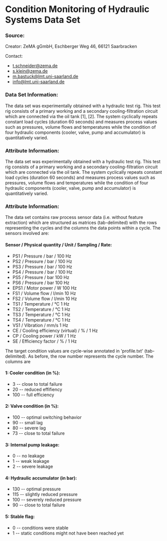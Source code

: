 # Condition Monitoring of Hydraulic Systems Data Set

### Source:

Creator: ZeMA gGmbH, Eschberger Weg 46, 66121 Saarbracken

Contact:
  - t.schneider@zema.de
  - s.klein@zema.de
  - m.bastuck@lmt.uni-saarland.de
  - info@lmt.uni-saarland.de

### Data Set Information:

The data set was experimentally obtained with a hydraulic test rig. This test rig consists of a primary working and a secondary cooling-filtration circuit which are connected via the oil tank [1], [2]. The system cyclically repeats constant load cycles (duration 60 seconds) and measures process values such as pressures, volume flows and temperatures while the condition of four hydraulic components (cooler, valve, pump and accumulator) is quantitatively varied.


### Attribute Information:

The data set was experimentally obtained with a hydraulic test rig. This test rig consists of a primary working and a secondary cooling-filtration circuit which are connected via the oil tank. The system cyclically repeats constant load cycles (duration 60 seconds) and measures process values such as pressures, volume flows and temperatures while the condition of four hydraulic components (cooler, valve, pump and accumulator) is quantitatively varied.

### Attribute Information:

The data set contains raw process sensor data (i.e. without feature extraction) which are structured as matrices (tab-delimited) with the rows representing the cycles and the columns the data points within a cycle. The sensors involved are:

#### Sensor / Physical quantity / Unit / Sampling / Rate:

- PS1 / Pressure / bar / 100 Hz
- PS2 / Pressure / bar / 100 Hz
- PS3 / Pressure / bar / 100 Hz
- PS4 / Pressure / bar / 100 Hz
- PS5 / Pressure / bar 100 Hz
- PS6 / Pressure / bar 100 Hz
- EPS1 / Motor power / W 100 Hz
- FS1 / Volume flow / l/min 10 Hz
- FS2 / Volume flow / l/min 10 Hz
- TS1 / Temperature / °C 1 Hz
- TS2 / Temperature / °C 1 Hz
- TS3 / Temperature / °C 1 Hz
- TS4 / Temperature / °C 1 Hz
- VS1 / Vibration / mm/s 1 Hz
- CE / Cooling efficiency (virtual) / % / 1 Hz
- CP / Cooling power / kW / 1 Hz
- SE / Efficiency factor / % / 1 Hz

The target condition values are cycle-wise annotated in 'profile.txt' (tab-delimited). As before, the row number represents the cycle number. The columns are

#### 1: Cooler condition (in %):
- 3 -- close to total failure
- 20 -- reduced effifiency
- 100 -- full efficiency

#### 2: Valve condition (in %):
- 100 -- optimal switching behavior
- 90 -- small lag
- 80 -- severe lag
- 73 -- close to total failure

#### 3: Internal pump leakage:
- 0 -- no leakage
- 1 -- weak leakage
- 2 -- severe leakage

#### 4: Hydraulic accumulator (in bar):
- 130 -- optimal pressure
- 115 -- slightly reduced pressure
- 100 -- severely reduced pressure
- 90 -- close to total failure

#### 5: Stable flag:
- 0 -- conditions were stable
- 1 -- static conditions might not have been reached yet
